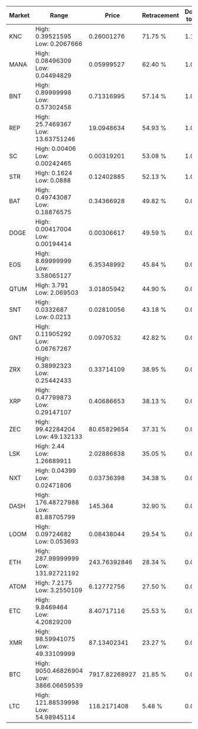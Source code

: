 | Market | Range | Price| Retracement | Doubles to 50% |
| --- | --- | --- | --- | --- |
| KNC | High: 0.39521595<br />Low: 0.2067666 | 0.26001276 | 71.75 % | 1.16 |
| MANA | High: 0.08496309<br />Low: 0.04494829 | 0.05999527 | 62.40 % | 1.08 |
| BNT | High: 0.89999998<br />Low: 0.57302458 | 0.71316995 | 57.14 % | 1.03 |
| REP | High: 25.7469367<br />Low: 13.63751246 | 19.0948634 | 54.93 % | 1.03 |
| SC | High: 0.00406<br />Low: 0.00242465 | 0.00319201 | 53.08 % | 1.02 |
| STR | High: 0.1624<br />Low: 0.0888 | 0.12402885 | 52.13 % | 1.01 |
| BAT | High: 0.49743087<br />Low: 0.18876575 | 0.34366928 | 49.82 % | 0.00 |
| DOGE | High: 0.00417004<br />Low: 0.00194414 | 0.00306617 | 49.59 % | 0.00 |
| EOS | High: 8.69999999<br />Low: 3.58065127 | 6.35348992 | 45.84 % | 0.00 |
| QTUM | High: 3.791<br />Low: 2.069503 | 3.01805942 | 44.90 % | 0.00 |
| SNT | High: 0.0332687<br />Low: 0.0213 | 0.02810056 | 43.18 % | 0.00 |
| GNT | High: 0.11905292<br />Low: 0.06767267 | 0.0970532 | 42.82 % | 0.00 |
| ZRX | High: 0.38992323<br />Low: 0.25442433 | 0.33714109 | 38.95 % | 0.00 |
| XRP | High: 0.47799873<br />Low: 0.29147107 | 0.40686653 | 38.13 % | 0.00 |
| ZEC | High: 99.42284204<br />Low: 49.132133 | 80.65829654 | 37.31 % | 0.00 |
| LSK | High: 2.44<br />Low: 1.26689911 | 2.02886838 | 35.05 % | 0.00 |
| NXT | High: 0.04399<br />Low: 0.02471806 | 0.03736398 | 34.38 % | 0.00 |
| DASH | High: 176.48727988<br />Low: 81.88705799 | 145.364 | 32.90 % | 0.00 |
| LOOM | High: 0.09724682<br />Low: 0.053693 | 0.08438044 | 29.54 % | 0.00 |
| ETH | High: 287.99999999<br />Low: 131.92721192 | 243.76392846 | 28.34 % | 0.00 |
| ATOM | High: 7.2175<br />Low: 3.2550109 | 6.12772756 | 27.50 % | 0.00 |
| ETC | High: 9.8469464<br />Low: 4.20829209 | 8.40717116 | 25.53 % | 0.00 |
| XMR | High: 98.59941075<br />Low: 49.33109999 | 87.13402341 | 23.27 % | 0.00 |
| BTC | High: 9050.46826904<br />Low: 3866.06659539 | 7917.82268927 | 21.85 % | 0.00 |
| LTC | High: 121.88539998<br />Low: 54.98945114 | 118.2171408 | 5.48 % | 0.00 |
